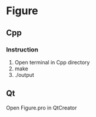 # Figure

## Cpp
### Instruction
1. Open terminal in Cpp directory
2. make
3. ./output

## Qt
Open Figure.pro in QtCreator
